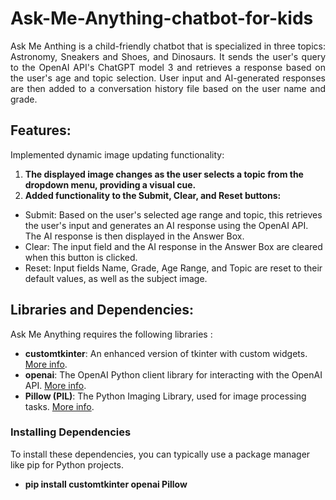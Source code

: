 # Ask-Me-Anything-chatbot-for-kids
<p align="justify"> Ask Me Anthing is a child-friendly chatbot that is specialized in three topics: Astronomy, Sneakers and Shoes, and Dinosaurs. It sends the user's query to the OpenAI API's ChatGPT model 3 and retrieves a response based on the user's age and topic selection. User input and AI-generated responses are then added to a conversation history file based on the user name and grade. </p>

## Features: 
Implemented dynamic image updating functionality: 
1. **The displayed image changes as the user selects a topic from the dropdown menu, providing a visual cue.**
2. **Added functionality to the Submit, Clear, and Reset buttons:**
- Submit: Based on the user's selected age range and topic, this retrieves the user's input and generates an AI response using the OpenAI API. The AI response is then displayed in the Answer Box.
- Clear: The input field and the AI response in the Answer Box are cleared when this button is clicked.
- Reset: Input fields Name, Grade, Age Range, and Topic are reset to their default values, as well as the subject image.

## Libraries and Dependencies:
Ask Me Anything requires the following libraries : 
- **customtkinter**: An enhanced version of tkinter with custom widgets. [More info](https://pypi.org/project/customtkinter/).
- **openai**: The OpenAI Python client library for interacting with the OpenAI API. [More info](https://github.com/openai/openai-python).
- **Pillow (PIL)**: The Python Imaging Library, used for image processing tasks. [More info](https://pillow.readthedocs.io/en/stable/).

### Installing Dependencies

To install these dependencies, you can typically use a package manager like pip for Python projects. 
- **pip install customtkinter openai Pillow**


